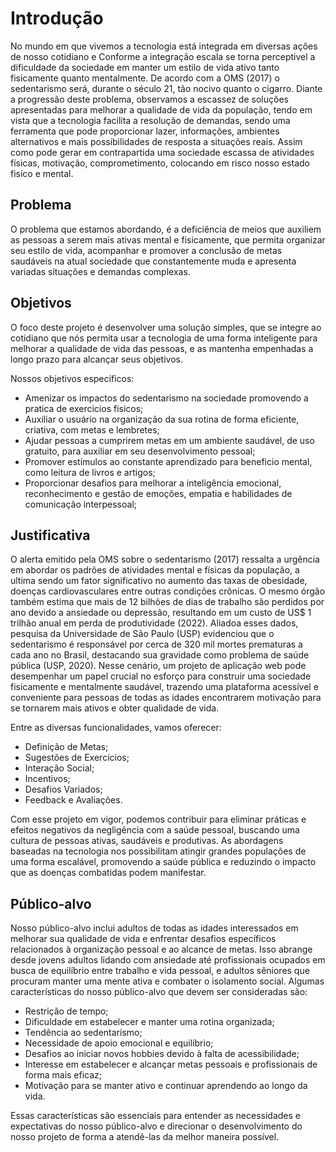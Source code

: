 # Introdução

No mundo em que vivemos a tecnologia está integrada em diversas ações de nosso cotidiano e Conforme a integração escala se torna perceptivel a dificuldade da sociedade em manter um estilo de vida ativo tanto fisicamente quanto mentalmente. De acordo com a OMS (2017) o sedentarismo será, durante o século 21, tão nocivo quanto o cigarro. 
Diante a progressão deste problema, observamos a escassez de soluções apresentadas para melhorar a qualidade de vida da população, tendo em vista que a tecnologia facilita a resolução de demandas, sendo uma ferramenta que pode proporcionar lazer, informações, ambientes alternativos e mais possibilidades de resposta a situações reais. Assim como pode gerar em contrapartida uma sociedade escassa de atividades físicas, motivação, comprometimento, colocando em risco nosso estado fisico e mental.

## Problema

O problema que estamos abordando, é a deficiência de meios que auxiliem as pessoas a serem mais ativas mental e fisicamente, que permita  organizar seu estilo de vida, acompanhar e promover a conclusão de metas saudáveis na atual sociedade que constantemente muda e apresenta variadas situações e demandas complexas.

## Objetivos

O foco  deste projeto é desenvolver uma solução simples, que se integre ao cotidiano  que nós permita usar a tecnologia de uma forma inteligente para melhorar a qualidade de vida das pessoas, e as mantenha empenhadas a longo prazo para alcançar seus objetivos. 

Nossos objetivos específicos:
* Amenizar os impactos do sedentarismo na sociedade promovendo a pratica de exercicios fisicos;
* Auxiliar o usuário na organização da sua rotina de forma eficiente, criativa, com metas e lembretes;
* Ajudar pessoas a cumprirem metas em um ambiente saudável, de uso gratuito, para auxiliar em seu desenvolvimento pessoal;
* Promover estímulos ao constante aprendizado para beneficio mental, como leitura de livros e artigos;
* Proporcionar desafios para melhorar a inteligência emocional, reconhecimento e gestão de emoções, empatia e habilidades de comunicação interpessoal;

## Justificativa

O alerta emitido pela OMS sobre o sedentarismo (2017) ressalta a urgência em abordar os padrões de atividades mental e físicas da população, a ultima sendo   um fator significativo no aumento das taxas de obesidade, doenças cardiovasculares entre outras condições crônicas. O mesmo órgão também estima que mais de 12 bilhões de dias de trabalho são perdidos por ano devido a ansiedade ou depressão, resultando em um custo de US$ 1 trilhão anual em perda de produtividade (2022). Aliadoa esses dados, pesquisa da Universidade de São Paulo (USP) evidenciou que o sedentarismo é responsável por cerca de 320 mil mortes prematuras a cada ano no Brasil, destacando sua gravidade como problema de saúde pública (USP, 2020).
Nesse cenário, um projeto de aplicação web pode desempenhar um papel crucial no esforço para construir uma sociedade fisicamente e mentalmente saudável, trazendo uma plataforma acessível e conveniente para pessoas de todas as idades encontrarem motivação para se tornarem mais ativos e obter qualidade de vida.

Entre as diversas funcionalidades, vamos oferecer:
* Definição de Metas;
* Sugestões de Exercícios; 
* Interação Social;
* Incentivos; 
* Desafios Variados;
* Feedback e Avaliações.

Com esse projeto em vigor, podemos contribuir para eliminar práticas e efeitos negativos da negligência com a saúde pessoal, buscando uma cultura de pessoas ativas, saudáveis e produtivas. As abordagens baseadas na tecnologia nos possibilitam atingir grandes populações de uma forma escalável, promovendo a saúde pública e reduzindo o impacto que as doenças combatidas podem manifestar. 

## Público-alvo

Nosso público-alvo inclui adultos de todas as idades interessados em melhorar sua qualidade de vida e enfrentar desafios específicos relacionados à organização pessoal e ao alcance de metas. Isso abrange desde jovens adultos lidando com ansiedade até profissionais ocupados em busca de equilíbrio entre trabalho e vida pessoal, e adultos sêniores que procuram manter uma mente ativa e combater o isolamento social. Algumas características do nosso público-alvo que devem ser consideradas são:

* Restrição de tempo;
* Dificuldade em estabelecer e manter uma rotina organizada;
* Tendência ao sedentarismo;
* Necessidade de apoio emocional e equilíbrio;
* Desafios ao iniciar novos hobbies devido à falta de acessibilidade;
* Interesse em estabelecer e alcançar metas pessoais e profissionais de forma mais eficaz;
* Motivação para se manter ativo e continuar aprendendo ao longo da vida.

Essas características são essenciais para entender as necessidades e expectativas do nosso público-alvo e direcionar o desenvolvimento do nosso projeto de forma a atendê-las da melhor maneira possível.
